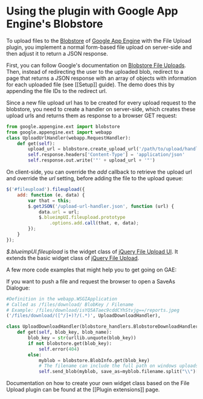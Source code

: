 # Using the plugin with Google App Engine's Blobstore

To upload files to the [Blobstore](http://code.google.com/appengine/docs/python/blobstore/) of [Google App Engine](http://code.google.com/appengine/) with the File Upload plugin, you implement a normal form-based file upload on server-side and then adjust it to return a JSON response.

First, you can follow Google's documentation on [Blobstore File Uploads](http://code.google.com/appengine/docs/python/blobstore/overview.html#Uploading_a_Blob). Then, instead of redirecting the user to the uploaded blob, redirect to a page that returns a JSON response with an array of objects with information for each uploaded file (see [[Setup]] guide). The demo does this by appending the file IDs to the redirect url.

Since a new file upload url has to be created for every upload request to the blobstore, you need to create a handler on server-side, which creates these upload urls and returns them as response to a browser GET request:

```py
from google.appengine.ext import blobstore
from google.appengine.ext import webapp
class UploadUrlHandler(webapp.RequestHandler):
    def get(self):
        upload_url = blobstore.create_upload_url('/path/to/upload/handler')
        self.response.headers['Content-Type'] = 'application/json'
        self.response.out.write('"' + upload_url + '"')
```

On client-side, you can override the *add* callback to retrieve the upload url and override the *url* setting, before adding the file to the upload queue:

```js
$('#fileupload').fileupload({
    add: function (e, data) {
        var that = this;
        $.getJSON('/upload-url-handler.json', function (url) {
            data.url = url;
            $.blueimpUI.fileupload.prototype
                .options.add.call(that, e, data);
        });
    }
});
```
*$.blueimpUI.fileupload* is the widget class of [jQuery File Upload UI](https://github.com/blueimp/jQuery-File-Upload/blob/master/jquery.fileupload-ui.js). It extends the basic widget class of [jQuery File Upload](https://github.com/blueimp/jQuery-File-Upload/blob/master/jquery.fileupload.js).

A few more code examples that might help you to get going on GAE:

If you want to push a file and request the browser to open a SaveAs Dialogue:
```py
#Definition in the webapp.WSGIApplication
# Called as /files/download/ BlobKey / Filename
# Example: /files/download/isYQ5ATaec9cddCYhStvjg==/reports.jpeg
('/files/download/([^/]+)?/(.*)', UploadDownloadHandler),

class UploadDownloadHandler(blobstore_handlers.BlobstoreDownloadHandler):
    def get(self, blob_key, blob_name):
        blob_key = str(urllib.unquote(blob_key))
        if not blobstore.get(blob_key):
            self.error(404)
        else:
            myblob = blobstore.BlobInfo.get(blob_key)
            # The filename can include the full path on windows uploads, which can lead the Browser to put the full path into the Save Dialogue box
            self.send_blob(myblob, save_as=myblob.filename.split("\\")[-1])
```


Documentation on how to create your own widget class based on the File Upload plugin can be found at the [[Plugin extensions]] page.